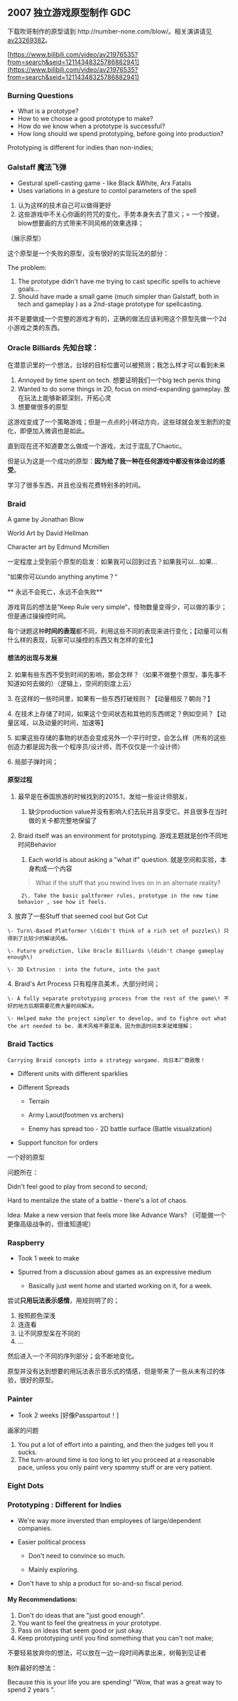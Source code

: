 ## 2007 独立游戏原型制作 GDC 



下载吹哥制作的原型请到 http://number\-none.com/blow/。相关演讲请见[av23269382](https://www.bilibili.com/video/av23269382)。

[https://www.bilibili.com/video/av21976535?from=search&seid=12114348325786882941](https://www.bilibili.com/video/av21976535?from=search&seid=12114348325786882941)





### Burning Questions

* What is a prototype?
* How to we choose a good prototype to make?
* How do we know when a prototype is successful?
* How long should we spend prototyping, before going into production?







Prototyping is different for indies than non\-indies;





### Galstaff 魔法飞弹

* Gestural spell\-casting game \- like Black &White, Arx Fatalis
* Uses variations in a gesture to contol parameters of the spell

1. 认为这样的技术自己可以做得更好 
1. 这些游戏中不关心你画的符咒的变化，手势本身失去了意义；= 一个按键，blow想要画的方式带来不同风格的效果选择；

（展示原型）



这个原型是一个失败的原型，没有很好的实现玩法的部分：

The problem:

1. The prototype didn't have me trying to cast specific spells to achieve goals...
1. Should have made a small game \(much simpler than Galstaff, both in tech and gameplay \) as a 2nd\-stage prototype for spellcasting.

并不是要做成一个完整的游戏才有的，正确的做法应该利用这个原型先做一个2d小游戏之类的东西。





### Oracle Billiards 先知台球：

在潜意识里的一个想法，台球的目标位置可以被预测；我怎么样才可以看到未来

1. Annoyed by time spent on tech. 想要证明我们一个big tech penis thing
1. Wanted to do some things in 2D, focus on mind\-expanding gameplay. 放在玩法上能够新颖深刻，开拓心灵
1. 想要做很多的原型

这游戏变成了一个策略游戏；但是一点点的小转动方向，这些球就会发生剧烈的变化，即便加入微调也是如此。

直到现在还不知道要怎么做成一个游戏，太过于混乱了Chaotic。

但是认为这是一个成功的原型：**因为给了我一种在任何游戏中都没有体会过的感受**。

学习了很多东西，并且也没有花费特别多的时间。







### Braid

A game by Jonathan Blow

World Art by David Hellman

Character art by Edmund Mcmillen

一定程度上受到前个原型的启发：如果我可以回到过去？如果我可以...如果...

”如果你可以undo anything anytime？“

** 永远不会死亡，永远不会失败**

游戏背后的想法是”Keep Rule very simple“，怪物数量变得少，可以做的事少；但是通过操操控时间。

每个谜题这种**时间的表现**都不同，利用这些不同的表现来进行变化；【动量可以有什么样的表现，玩家可以操控的东西又有怎样的变化】



#### 想法的出现与发展

2\. 如果有些东西不受到时间的影响，那会怎样？（如果不做整个原型，事先事不知道如何去做的）（逻辑上，空间的刻度上云）

3\. 在这样的一些时间里，如果有一些东西打破规则？【动量相反？朝向？】

4\. 在技术上存储了时间，如果这个空间状态和其他的东西绑定？例如空间？【动量区域，以及动量的时间，加速等】

5\. 如果这些存储的事物的状态会变成另外一个平行时空，会怎么样（所有的这些创造力都是因为我一个程序员/设计师，而不仅仅是一个设计师）

6\.  局部子弹时间；







#### 原型过程

1. 最早是在泰国旅游的时候找到的2015.1，发给一些设计师朋友，

   1. 缺少production value并没有影响人们去玩并且享受它。并且很多在当时做的关卡都完整地保留了

1. Braid itself was an environment for prototyping. 游戏主题就是创作不同地时间Behavior

   1. Each world is about asking a "what if" question.   就是空间和实验，本身构成一个内容

   > What if the stuff that you rewind lives on in an alternate reality?

        2\. Take the basic paltformer rules, prototype in the new time behavior , see how it feels.



3\. 放弃了一些Stuff that seemed cool but Got Cut

    \- Turn\-Based Platformer \(didn't think of a rich set of puzzles\) 只得到了比较少的解谜风格。

    \- Future prediction, like Oracle Billiards \(didn't change gameplay enough\)

    \- 3D Extrusion : into the future, into the past





4\. Braid's Art Process 只有程序员美术，大部分时间；

    \- A fully separate prototyping process from the rest of the game\! 不好的地方后期需要花费大量时间解决。

    \- Helped make the project simpler to develop, and to fighre out what the art needed to be. 美术风格不要混淆，因为倒退时间本来就难理解；







### Braid Tactics

    Carrying Braid concepts into a strategy wargame. 向日本厂商致敬！

* Different units with different sparklies
* Different  Spreads

   * Terrain    

   * Army Laout\(footmen vs archers\)

   * Enemy has spread too \- 2D battle surface \(Battle visualization\)
* Support funciton for orders

一个好的原型



问题所在：

Didn't feel good to play from second to second;

Hard to mentalize the state of a battle \- there's a lot of chaos.

Idea: Make a new version that feels more like Advance Wars? （可能做一个更像高级战争的，但谁知道呢）







### Raspberry

* Took 1 week to make
* Spurred from a discussion about games as an expressive medium 

   * Basically just went home and started working on it, for a week.

尝试**只用玩法表示感情**，用规则明了的；

1. 按照颜色深浅
1. 连连看
1. 让不同原型呆在不同的
1. ...

然后进入一个不同的序列部分；会不断地变化。

原型并没有达到想要的用玩法表示音乐式的情感，但是带来了一些从未有过的体验，很好的原型。





### Painter

* Took 2 weeks  \[好像Passpartout！\]

画家的问题

1. You put a lot of effort into a painting, and then the judges tell you it sucks.
1. The turn\-around time is too long to let you proceed at a reasonable pace, unless you only paint very spammy stuff or are very patient.



### Eight Dots



### Prototyping : Different for Indies

* We're way more inversted than employees of large/dependent companies.
* Easier political process

   * Don't need to convince so much.

   * Mainly exploring.
* Don't have to ship a product for so\-and\-so fiscal period.



#### My Recommendations:

1. Don't do ideas that are "just good enough".
1. You want to feel the greatness in your prototype.
1. Pass on ideas that seem good or just okay.
1. Keep prototyping until you find something that you can't not make;

不要轻易放弃你的想法，可以放在一边一段时间再拿出来，树莓到见证者



制作最好的想法：

Because this is your life you are spending\!   "Wow, that was a great way to spend 2 years ".
